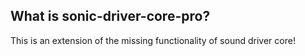 ## What is sonic-driver-core-pro?
This is an extension of the missing functionality of sound driver core!


